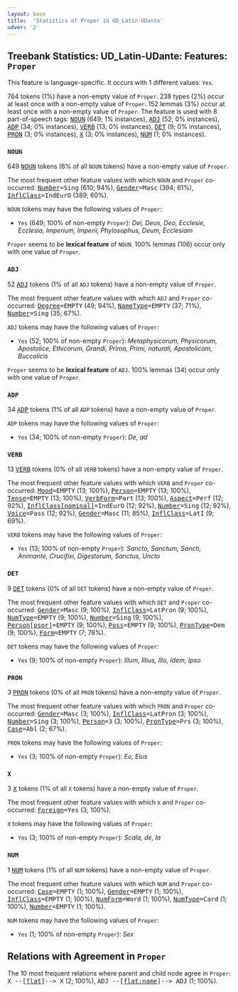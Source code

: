 ```yaml
---
layout: base
title:  'Statistics of Proper in UD_Latin-UDante'
udver: '2'
---
```


## Treebank Statistics: UD_Latin-UDante: Features: `Proper`

This feature is language-specific.
It occurs with 1 different values: `Yes`.

764 tokens (1%) have a non-empty value of `Proper`.
238 types (2%) occur at least once with a non-empty value of `Proper`.
152 lemmas (3%) occur at least once with a non-empty value of `Proper`.
The feature is used with 8 part-of-speech tags: <tt><a href="la_udante-pos-NOUN.html">NOUN</a></tt> (649; 1% instances), <tt><a href="la_udante-pos-ADJ.html">ADJ</a></tt> (52; 0% instances), <tt><a href="la_udante-pos-ADP.html">ADP</a></tt> (34; 0% instances), <tt><a href="la_udante-pos-VERB.html">VERB</a></tt> (13; 0% instances), <tt><a href="la_udante-pos-DET.html">DET</a></tt> (9; 0% instances), <tt><a href="la_udante-pos-PRON.html">PRON</a></tt> (3; 0% instances), <tt><a href="la_udante-pos-X.html">X</a></tt> (3; 0% instances), <tt><a href="la_udante-pos-NUM.html">NUM</a></tt> (1; 0% instances).

### `NOUN`

649 <tt><a href="la_udante-pos-NOUN.html">NOUN</a></tt> tokens (6% of all `NOUN` tokens) have a non-empty value of `Proper`.

The most frequent other feature values with which `NOUN` and `Proper` co-occurred: <tt><a href="la_udante-feat-Number.html">Number</a></tt><tt>=Sing</tt> (610; 94%), <tt><a href="la_udante-feat-Gender.html">Gender</a></tt><tt>=Masc</tt> (394; 61%), <tt><a href="la_udante-feat-InflClass.html">InflClass</a></tt><tt>=IndEurO</tt> (389; 60%).

`NOUN` tokens may have the following values of `Proper`:

* `Yes` (649; 100% of non-empty `Proper`): <em>Dei, Deus, Deo, Ecclesie, Ecclesia, Imperium, Imperii, Phylosophus, Deum, Ecclesiam</em>

`Proper` seems to be **lexical feature** of `NOUN`. 100% lemmas (106) occur only with one value of `Proper`.

### `ADJ`

52 <tt><a href="la_udante-pos-ADJ.html">ADJ</a></tt> tokens (1% of all `ADJ` tokens) have a non-empty value of `Proper`.

The most frequent other feature values with which `ADJ` and `Proper` co-occurred: <tt><a href="la_udante-feat-Degree.html">Degree</a></tt><tt>=EMPTY</tt> (49; 94%), <tt><a href="la_udante-feat-NameType.html">NameType</a></tt><tt>=EMPTY</tt> (37; 71%), <tt><a href="la_udante-feat-Number.html">Number</a></tt><tt>=Sing</tt> (35; 67%).

`ADJ` tokens may have the following values of `Proper`:

* `Yes` (52; 100% of non-empty `Proper`): <em>Metaphysicorum, Physicorum, Apostolice, Ethicorum, Grandi, Prima, Primi, naturali, Apostolicam, Buccolicis</em>

`Proper` seems to be **lexical feature** of `ADJ`. 100% lemmas (34) occur only with one value of `Proper`.

### `ADP`

34 <tt><a href="la_udante-pos-ADP.html">ADP</a></tt> tokens (1% of all `ADP` tokens) have a non-empty value of `Proper`.

`ADP` tokens may have the following values of `Proper`:

* `Yes` (34; 100% of non-empty `Proper`): <em>De, ad</em>

### `VERB`

13 <tt><a href="la_udante-pos-VERB.html">VERB</a></tt> tokens (0% of all `VERB` tokens) have a non-empty value of `Proper`.

The most frequent other feature values with which `VERB` and `Proper` co-occurred: <tt><a href="la_udante-feat-Mood.html">Mood</a></tt><tt>=EMPTY</tt> (13; 100%), <tt><a href="la_udante-feat-Person.html">Person</a></tt><tt>=EMPTY</tt> (13; 100%), <tt><a href="la_udante-feat-Tense.html">Tense</a></tt><tt>=EMPTY</tt> (13; 100%), <tt><a href="la_udante-feat-VerbForm.html">VerbForm</a></tt><tt>=Part</tt> (13; 100%), <tt><a href="la_udante-feat-Aspect.html">Aspect</a></tt><tt>=Perf</tt> (12; 92%), <tt><a href="la_udante-feat-InflClass-nominal.html">InflClass[nominal]</a></tt><tt>=IndEurO</tt> (12; 92%), <tt><a href="la_udante-feat-Number.html">Number</a></tt><tt>=Sing</tt> (12; 92%), <tt><a href="la_udante-feat-Voice.html">Voice</a></tt><tt>=Pass</tt> (12; 92%), <tt><a href="la_udante-feat-Gender.html">Gender</a></tt><tt>=Masc</tt> (11; 85%), <tt><a href="la_udante-feat-InflClass.html">InflClass</a></tt><tt>=LatI</tt> (9; 69%).

`VERB` tokens may have the following values of `Proper`:

* `Yes` (13; 100% of non-empty `Proper`): <em>Sancto, Sanctum, Sancti, Animante, Crucifixi, Digestorum, Sanctus, Uncto</em>

### `DET`

9 <tt><a href="la_udante-pos-DET.html">DET</a></tt> tokens (0% of all `DET` tokens) have a non-empty value of `Proper`.

The most frequent other feature values with which `DET` and `Proper` co-occurred: <tt><a href="la_udante-feat-Gender.html">Gender</a></tt><tt>=Masc</tt> (9; 100%), <tt><a href="la_udante-feat-InflClass.html">InflClass</a></tt><tt>=LatPron</tt> (9; 100%), <tt><a href="la_udante-feat-NumType.html">NumType</a></tt><tt>=EMPTY</tt> (9; 100%), <tt><a href="la_udante-feat-Number.html">Number</a></tt><tt>=Sing</tt> (9; 100%), <tt><a href="la_udante-feat-Person-psor.html">Person[psor]</a></tt><tt>=EMPTY</tt> (9; 100%), <tt><a href="la_udante-feat-Poss.html">Poss</a></tt><tt>=EMPTY</tt> (9; 100%), <tt><a href="la_udante-feat-PronType.html">PronType</a></tt><tt>=Dem</tt> (9; 100%), <tt><a href="la_udante-feat-Form.html">Form</a></tt><tt>=EMPTY</tt> (7; 78%).

`DET` tokens may have the following values of `Proper`:

* `Yes` (9; 100% of non-empty `Proper`): <em>Illum, Illius, Illo, Idem, Ipso</em>

### `PRON`

3 <tt><a href="la_udante-pos-PRON.html">PRON</a></tt> tokens (0% of all `PRON` tokens) have a non-empty value of `Proper`.

The most frequent other feature values with which `PRON` and `Proper` co-occurred: <tt><a href="la_udante-feat-Gender.html">Gender</a></tt><tt>=Masc</tt> (3; 100%), <tt><a href="la_udante-feat-InflClass.html">InflClass</a></tt><tt>=LatPron</tt> (3; 100%), <tt><a href="la_udante-feat-Number.html">Number</a></tt><tt>=Sing</tt> (3; 100%), <tt><a href="la_udante-feat-Person.html">Person</a></tt><tt>=3</tt> (3; 100%), <tt><a href="la_udante-feat-PronType.html">PronType</a></tt><tt>=Prs</tt> (3; 100%), <tt><a href="la_udante-feat-Case.html">Case</a></tt><tt>=Abl</tt> (2; 67%).

`PRON` tokens may have the following values of `Proper`:

* `Yes` (3; 100% of non-empty `Proper`): <em>Eo, Eius</em>

### `X`

3 <tt><a href="la_udante-pos-X.html">X</a></tt> tokens (1% of all `X` tokens) have a non-empty value of `Proper`.

The most frequent other feature values with which `X` and `Proper` co-occurred: <tt><a href="la_udante-feat-Foreign.html">Foreign</a></tt><tt>=Yes</tt> (3; 100%).

`X` tokens may have the following values of `Proper`:

* `Yes` (3; 100% of non-empty `Proper`): <em>Scala, de, la</em>

### `NUM`

1 <tt><a href="la_udante-pos-NUM.html">NUM</a></tt> tokens (1% of all `NUM` tokens) have a non-empty value of `Proper`.

The most frequent other feature values with which `NUM` and `Proper` co-occurred: <tt><a href="la_udante-feat-Case.html">Case</a></tt><tt>=EMPTY</tt> (1; 100%), <tt><a href="la_udante-feat-Gender.html">Gender</a></tt><tt>=EMPTY</tt> (1; 100%), <tt><a href="la_udante-feat-InflClass.html">InflClass</a></tt><tt>=EMPTY</tt> (1; 100%), <tt><a href="la_udante-feat-NumForm.html">NumForm</a></tt><tt>=Word</tt> (1; 100%), <tt><a href="la_udante-feat-NumType.html">NumType</a></tt><tt>=Card</tt> (1; 100%), <tt><a href="la_udante-feat-Number.html">Number</a></tt><tt>=EMPTY</tt> (1; 100%).

`NUM` tokens may have the following values of `Proper`:

* `Yes` (1; 100% of non-empty `Proper`): <em>Sex</em>

## Relations with Agreement in `Proper`

The 10 most frequent relations where parent and child node agree in `Proper`:
<tt>X --[<tt><a href="la_udante-dep-flat.html">flat</a></tt>]--> X</tt> (2; 100%),
<tt>ADJ --[<tt><a href="la_udante-dep-flat-name.html">flat:name</a></tt>]--> ADJ</tt> (1; 100%).

